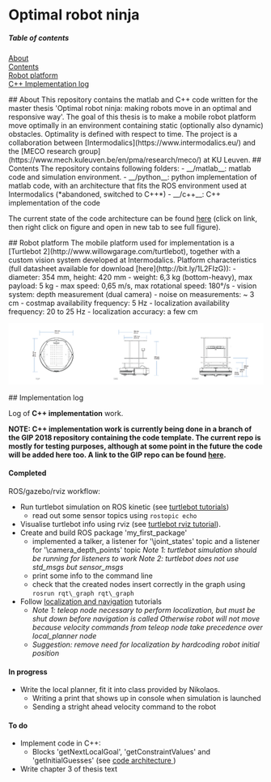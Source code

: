 # Optimal robot ninja

<!---
***NOTE:  
This repository is not being updated for the moment, as C++ implementation work is being done in a template defined in the GIP 2018 repository and will be added here later. A link to this repo can be found [here](https://github.com/intermodalics-gip/omg_ros).***
-->

##### Table of contents 
[About](#about)  
[Contents](#contents)  
[Robot platform](#platform)  
[C++ Implementation log](#implementation_log)  

<a name="about"/>
## About
This repository contains the matlab and C++ code written for the master thesis 'Optimal robot ninja: making robots move in an optimal and responsive way'. The goal of this thesis is to make a mobile robot platform move optimally in an environment containing static (optionally also dynamic) obstacles. Optimality is defined with respect to time. The project is a collaboration between [Intermodalics](https://www.intermodalics.eu/) and the [MECO research group](https://www.mech.kuleuven.be/en/pma/research/meco/) at KU Leuven.

<a name="contents"/>
## Contents
The repository contains following folders:
 - __/matlab__: matlab code and simulation environment.
 - __/python__: python implementation of matlab code, with an architecture that fits the ROS environment used at Intermodalics (*abandoned, switched to C++*)
 - __/c++__: C++ implementation of the code

The current state of the code architecture can be found [here](https://github.com/Michael-Purser/Optimal-Robot-Ninja/blob/master/architecture.png) (click on link, then right click on figure and open in new tab to see full figure).

<a name="platform"/>
## Robot platform
The mobile platform used for implementation is a [Turtlebot 2](http://www.willowgarage.com/turtlebot), together with a custom vision system developed at Intermodalics.  
Platform characteristics (full datasheet available for download [here](http://bit.ly/1L2FIzG)):
 - diameter: 354 mm, height: 420 mm
 - weight: 6,3 kg (bottom-heavy), max payload: 5 kg
 - max speed: 0,65 m/s, max rotational speed: 180°/s
 - vision system: depth measurement (dual camera)
 - noise on measurements: ~ 3 cm
 - costmap availability frequency: 5 Hz
 - localization availability frequency: 20 to 25 Hz
 - localization accuracy: a few cm

![figure of turtlebot](https://github.com/Michael-Purser/Optimal-Robot-Ninja/blob/master/turtlebot2_info.png "Turtlebot 2 schematics")




<!---
## Current work
Current working points, in order of importance:
 - Adaptation of code architecture to fit within the ROS-framework used at Intermodalics. Addition of thread separation. (update: after discussion, decided to work in [this repo](https://github.com/intermodalics-gip/omg_ros) for now; later code will be added to this repo again).
 - Implementation of conversion costmap -> point measurements.
 - Examination of new functionality taking into account initial environment knowledge.
 - Examination of new functionality dealing with the delay between measurement and actuation (due to processing and planning).
 - Examination of pointers and memory preallocation to make the C++ code run faster.
-->

<a name="implementation_log"/>
## Implementation log

Log of **C++ implementation** work.  

**NOTE: C++ implementation work is currently being done in a branch of the GIP 2018 repository containing the code template. The current repo is mostly for testing purposes, although at some point in the future the code will be added here too. A link to the GIP repo can be found [here](https://github.com/intermodalics-gip/omg_ros).**

#### Completed
ROS/gazebo/rviz workflow:
 * Run turtlebot simulation on ROS kinetic (see [turtlebot tutorials](http://wiki.ros.org/turtlebot/Tutorials/indigo/Turtlebot%20Installation))
    * read out some sensor topics using `rostopic echo`
 * Visualise turtlebot info using rviz (see [turtlebot rviz tutorial](http://wiki.ros.org/turtlebot/Tutorials/indigo/3D%20Visualisation)).
 * Create and build ROS package 'my\_first\_package'
    * implemented a talker, a listener for '\\joint\_states' topic and a listener for '\\camera\_depth\_points' topic
    *Note 1: turtlebot simulation should be running for listeners to work*
    *Note 2: turtlebot does not use std\_msgs but sensor\_msgs*
    * print some info to the command line 
    * check that the created nodes insert correctly in the graph using `rosrun rqt\_graph rqt\_graph`
 * Follow [localization and navigation](http://wiki.ros.org/turtlebot_navigation/Tutorials/Autonomously%20navigate%20in%20a%20known%20map) tutorials
    * *Note 1: teleop node necessary to perform localization, but must be shut down before navigation is called
    Otherwise robot will not move because velocity commands from teleop node take precedence over local\_planner node* 
    * *Suggestion: remove need for localization by hardcoding robot initial position*


#### In progress
 * Write the local planner, fit it into class provided by Nikolaos.
    * Writing a print that shows up in console when simulation is launched
    * Sending a stright ahead velocity command to the robot

#### To do
 * Implement code in C++:
    * Blocks 'getNextLocalGoal', 'getConstraintValues' and 'getInitialGuesses' (see [code architecture ](https://github.com/Michael-Purser/Optimal-Robot-Ninja/blob/master/architecture.png))
 * Write chapter 3 of thesis text

